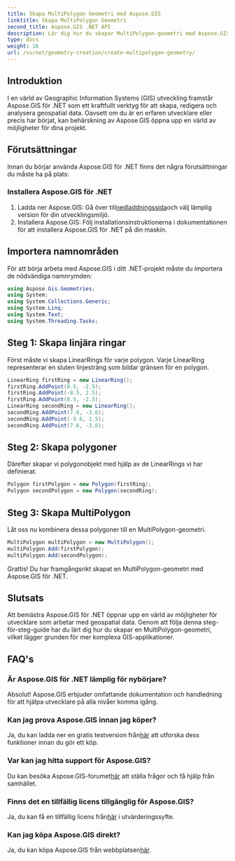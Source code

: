 ```yaml
---
title: Skapa MultiPolygon Geometri med Aspose.GIS
linktitle: Skapa MultiPolygon Geometri
second_title: Aspose.GIS .NET API
description: Lär dig hur du skapar MultiPolygon-geometri med Aspose.GIS för .NET. Steg-för-steg-guide för nybörjare. Gratis provperiod tillgänglig.
type: docs
weight: 16
url: /sv/net/geometry-creation/create-multipolygon-geometry/
---
```

## Introduktion
I en värld av Geographic Information Systems (GIS) utveckling framstår Aspose.GIS för .NET som ett kraftfullt verktyg för att skapa, redigera och analysera geospatial data. Oavsett om du är en erfaren utvecklare eller precis har börjat, kan behärskning av Aspose.GIS öppna upp en värld av möjligheter för dina projekt.
## Förutsättningar
Innan du börjar använda Aspose.GIS för .NET finns det några förutsättningar du måste ha på plats:
### Installera Aspose.GIS för .NET
1.  Ladda ner Aspose.GIS: Gå över till[nedladdningssida](https://releases.aspose.com/gis/net/)och välj lämplig version för din utvecklingsmiljö.
2. Installera Aspose.GIS: Följ installationsinstruktionerna i dokumentationen för att installera Aspose.GIS för .NET på din maskin.

## Importera namnområden
För att börja arbeta med Aspose.GIS i ditt .NET-projekt måste du importera de nödvändiga namnrymden:
```csharp
using Aspose.Gis.Geometries;
using System;
using System.Collections.Generic;
using System.Linq;
using System.Text;
using System.Threading.Tasks;
```

## Steg 1: Skapa linjära ringar
Först måste vi skapa LinearRings för varje polygon. Varje LinearRing representerar en sluten linjesträng som bildar gränsen för en polygon.
```csharp
LinearRing firstRing = new LinearRing();
firstRing.AddPoint(8.5, -2.5);
firstRing.AddPoint(-8.5, 2.5);
firstRing.AddPoint(8.5, -2.5);
LinearRing secondRing = new LinearRing();
secondRing.AddPoint(7.6, -3.6);
secondRing.AddPoint(-9.6, 1.5);
secondRing.AddPoint(7.6, -3.6);
```
## Steg 2: Skapa polygoner
Därefter skapar vi polygonobjekt med hjälp av de LinearRings vi har definierat.
```csharp
Polygon firstPolygon = new Polygon(firstRing);
Polygon secondPolygon = new Polygon(secondRing);
```
## Steg 3: Skapa MultiPolygon
Låt oss nu kombinera dessa polygoner till en MultiPolygon-geometri.
```csharp
MultiPolygon multiPolygon = new MultiPolygon();
multiPolygon.Add(firstPolygon);
multiPolygon.Add(secondPolygon);
```
Grattis! Du har framgångsrikt skapat en MultiPolygon-geometri med Aspose.GIS för .NET.

## Slutsats
Att bemästra Aspose.GIS för .NET öppnar upp en värld av möjligheter för utvecklare som arbetar med geospatial data. Genom att följa denna steg-för-steg-guide har du lärt dig hur du skapar en MultiPolygon-geometri, vilket lägger grunden för mer komplexa GIS-applikationer.
## FAQ's
### Är Aspose.GIS för .NET lämplig för nybörjare?
Absolut! Aspose.GIS erbjuder omfattande dokumentation och handledning för att hjälpa utvecklare på alla nivåer komma igång.
### Kan jag prova Aspose.GIS innan jag köper?
 Ja, du kan ladda ner en gratis testversion från[här](https://releases.aspose.com/) att utforska dess funktioner innan du gör ett köp.
### Var kan jag hitta support för Aspose.GIS?
 Du kan besöka Aspose.GIS-forumet[här](https://forum.aspose.com/c/gis/33) att ställa frågor och få hjälp från samhället.
### Finns det en tillfällig licens tillgänglig för Aspose.GIS?
 Ja, du kan få en tillfällig licens från[här](https://purchase.aspose.com/temporary-license/) i utvärderingssyfte.
### Kan jag köpa Aspose.GIS direkt?
 Ja, du kan köpa Aspose.GIS från webbplatsen[här](https://purchase.aspose.com/buy).